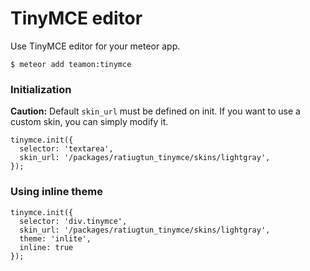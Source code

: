 # TinyMCE editor

Use TinyMCE editor for your meteor app.

```
$ meteor add teamon:tinymce
```

### Initialization
**Caution:** Default `skin_url` must be defined on init. If you want to use a custom skin, you can simply modify it.
```
tinymce.init({
  selector: 'textarea',
  skin_url: '/packages/ratiugtun_tinymce/skins/lightgray',
});
```

### Using inline theme
```
tinymce.init({
  selector: 'div.tinymce',
  skin_url: '/packages/ratiugtun_tinymce/skins/lightgray',
  theme: 'inlite',
  inline: true
});
```
